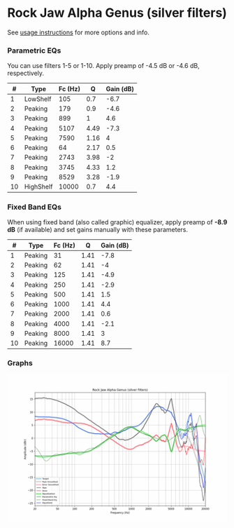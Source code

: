 # Rock Jaw Alpha Genus (silver filters)
See [usage instructions](https://github.com/jaakkopasanen/AutoEq#usage) for more options and info.

### Parametric EQs
You can use filters 1-5 or 1-10. Apply preamp of -4.5 dB or -4.6 dB, respectively.

|   # | Type      |   Fc (Hz) |    Q |   Gain (dB) |
|-----|-----------|-----------|------|-------------|
|   1 | LowShelf  |       105 | 0.7  |        -6.7 |
|   2 | Peaking   |       179 | 0.9  |        -4.6 |
|   3 | Peaking   |       899 | 1    |         4.6 |
|   4 | Peaking   |      5107 | 4.49 |        -7.3 |
|   5 | Peaking   |      7590 | 1.16 |         4   |
|   6 | Peaking   |        64 | 2.17 |         0.5 |
|   7 | Peaking   |      2743 | 3.98 |        -2   |
|   8 | Peaking   |      3745 | 4.33 |         1.2 |
|   9 | Peaking   |      8529 | 3.28 |        -1.9 |
|  10 | HighShelf |     10000 | 0.7  |         4.4 |

### Fixed Band EQs
When using fixed band (also called graphic) equalizer, apply preamp of **-8.9 dB** (if available) and set gains manually with these parameters.

|   # | Type    |   Fc (Hz) |    Q |   Gain (dB) |
|-----|---------|-----------|------|-------------|
|   1 | Peaking |        31 | 1.41 |        -7.8 |
|   2 | Peaking |        62 | 1.41 |        -4   |
|   3 | Peaking |       125 | 1.41 |        -4.9 |
|   4 | Peaking |       250 | 1.41 |        -2.9 |
|   5 | Peaking |       500 | 1.41 |         1.5 |
|   6 | Peaking |      1000 | 1.41 |         4.4 |
|   7 | Peaking |      2000 | 1.41 |         0.6 |
|   8 | Peaking |      4000 | 1.41 |        -2.1 |
|   9 | Peaking |      8000 | 1.41 |         3   |
|  10 | Peaking |     16000 | 1.41 |         8.7 |

### Graphs
![](./Rock%20Jaw%20Alpha%20Genus%20(silver%20filters).png)
